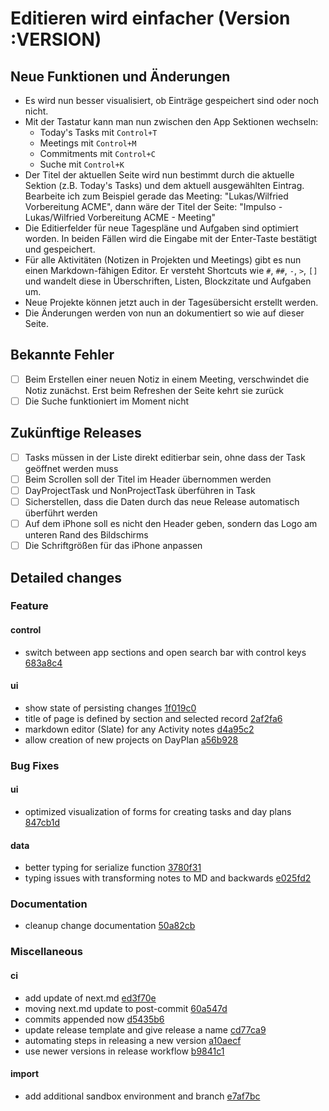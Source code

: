 # Editieren wird einfacher (Version :VERSION)

## Neue Funktionen und Änderungen

- Es wird nun besser visualisiert, ob Einträge gespeichert sind oder noch nicht.
- Mit der Tastatur kann man nun zwischen den App Sektionen wechseln:
  - Today's Tasks mit `Control+T`
  - Meetings mit `Control+M`
  - Commitments mit `Control+C`
  - Suche mit `Control+K`
- Der Titel der aktuellen Seite wird nun bestimmt durch die aktuelle Sektion (z.B. Today's Tasks) und dem aktuell ausgewählten Eintrag. Bearbeite ich zum Beispiel gerade das Meeting: "Lukas/Wilfried Vorbereitung ACME", dann wäre der Titel der Seite: "Impulso - Lukas/Wilfried Vorbereitung ACME - Meeting"
- Die Editierfelder für neue Tagespläne und Aufgaben sind optimiert worden. In beiden Fällen wird die Eingabe mit der Enter-Taste bestätigt und gespeichert.
- Für alle Aktivitäten (Notizen in Projekten und Meetings) gibt es nun einen Markdown-fähigen Editor. Er versteht Shortcuts wie `#`, `##`, `-`, `>`, `[]` und wandelt diese in Überschriften, Listen, Blockzitate und Aufgaben um.
- Neue Projekte können jetzt auch in der Tagesübersicht erstellt werden.
- Die Änderungen werden von nun an dokumentiert so wie auf dieser Seite.

## Bekannte Fehler

- [ ] Beim Erstellen einer neuen Notiz in einem Meeting, verschwindet die Notiz zunächst. Erst beim Refreshen der Seite kehrt sie zurück
- [ ] Die Suche funktioniert im Moment nicht

## Zukünftige Releases

- [ ] Tasks müssen in der Liste direkt editierbar sein, ohne dass der Task geöffnet werden muss
- [ ] Beim Scrollen soll der Titel im Header übernommen werden
- [ ] DayProjectTask und NonProjectTask überführen in Task
- [ ] Sicherstellen, dass die Daten durch das neue Release automatisch überführt werden
- [ ] Auf dem iPhone soll es nicht den Header geben, sondern das Logo am unteren Rand des Bildschirms
- [ ] Die Schriftgrößen für das iPhone anpassen

## Detailed changes

### Feature

#### control

- switch between app sections and open search bar with control keys [683a8c4](https://github.com/cabcookie/personal-crm/commit/683a8c4e8651b3acde8d58dabbe6a20c56eedfa0)

#### ui

- show state of persisting changes [1f019c0](https://github.com/cabcookie/personal-crm/commit/1f019c05cc844cbd28bf3235c9d91d063f6f0061)
- title of page is defined by section and selected record [2af2fa6](https://github.com/cabcookie/personal-crm/commit/2af2fa68d5466c162eb266c00ccc52a342d20d15)
- markdown editor (Slate) for any Activity notes [d4a95c2](https://github.com/cabcookie/personal-crm/commit/d4a95c274dd4c38aabab9611ce3bb7b395cafdc5)
- allow creation of new projects on DayPlan [a56b928](https://github.com/cabcookie/personal-crm/commit/a56b928100e0425c9389d45a356ce93b0cb89916)

### Bug Fixes

#### ui

- optimized visualization of forms for creating tasks and day plans [847cb1d](https://github.com/cabcookie/personal-crm/commit/847cb1d77eb285f87bff90ca51ceef62c128047e)

#### data

- better typing for serialize function [3780f31](https://github.com/cabcookie/personal-crm/commit/3780f318bfba3c66fc61207b844fd9ddaf8ea734)
- typing issues with transforming notes to MD and backwards [e025fd2](https://github.com/cabcookie/personal-crm/commit/e025fd23487bdd02c96c3df6186a0065093b3f92)

### Documentation

- cleanup change documentation [50a82cb](https://github.com/cabcookie/personal-crm/commit/50a82cbd893bf1e82f46dda2b7f10334f91b7ab8)

### Miscellaneous

#### ci

- add update of next.md [ed3f70e](https://github.com/cabcookie/personal-crm/commit/ed3f70e45ac2fe79c97d31b1f24ee3ba00c1e23f)
- moving next.md update to post-commit [60a547d](https://github.com/cabcookie/personal-crm/commit/60a547d3d9e33275a2736febe179f044f2eeff09)
- commits appended now [d5435b6](https://github.com/cabcookie/personal-crm/commit/d5435b60723d15df9447d155b435463035e01d5b)
- update release template and give release a name [cd77ca9](https://github.com/cabcookie/personal-crm/commit/cd77ca9bc7aff99e92da822ea6ca9ce88b782905)
- automating steps in releasing a new version [a10aecf](https://github.com/cabcookie/personal-crm/commit/a10aecf71e4f764c2ca2d0ba46806386d25bad8d)
- use newer versions in release workflow [b9841c1](https://github.com/cabcookie/personal-crm/commit/b9841c18c8d7f99bc0478e872466c83f5385916a)

#### import

- add additional sandbox environment and branch [e7af7bc](https://github.com/cabcookie/personal-crm/commit/e7af7bc7d44ab4670d78d8265620608e8856c43e)
